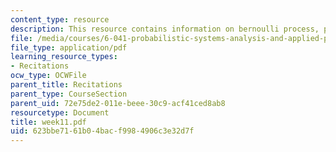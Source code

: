 ```yaml
---
content_type: resource
description: This resource contains information on bernoulli process, poisson process.
file: /media/courses/6-041-probabilistic-systems-analysis-and-applied-probability-spring-2006/623bbe7161b04bacf9984906c3e32d7f_week11.pdf
file_type: application/pdf
learning_resource_types:
- Recitations
ocw_type: OCWFile
parent_title: Recitations
parent_type: CourseSection
parent_uid: 72e75de2-011e-beee-30c9-acf41ced8ab8
resourcetype: Document
title: week11.pdf
uid: 623bbe71-61b0-4bac-f998-4906c3e32d7f
---
```

